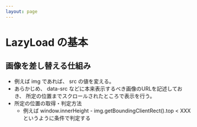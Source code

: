 ```yaml
---
layout: page
---
```


# LazyLoad の基本

## 画像を差し替える仕組み

* 例えば img であれば、 src の値を変える。
* あらかじめ、 data-src などに本来表示するべき画像のURLを記述しておき、 所定の位置までスクロールされたところで表示を行う。
* 所定の位置の取得・判定方法
    * 例えば window.innerHeight - img.getBoundingClientRect().top < XXX というように条件で判定する
